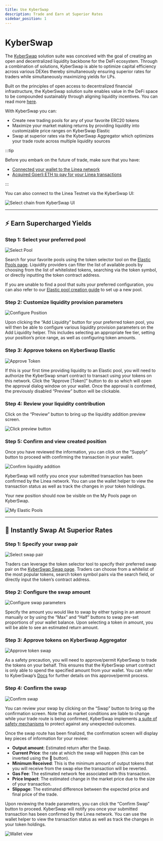 ```yaml
---
title: Use KyberSwap
description: Trade and Earn at Superior Rates
sidebar_position: 1
---
```


# KyberSwap

The [KyberSwap](http://www.kyberswap.com) solution suite was conceived with the goal of creating an open and decentralized liquidity backbone for the DeFi ecosystem. Through a combination of solutions, KyberSwap is able to optimize capital efficiency across various DEXes thereby simultaneously ensuring superior rates for traders while simultaneously maximizing yields for LPs.

Built on the principles of open access to decentralized financial infrastructure, the KyberSwap solution suite enables value in the DeFi space to be compounded sustainably through aligning liquidity incentives. You can read more [here](https://docs.kyberswap.com/).

With KyberSwap you can:

- Create new trading pools for any of your favorite ERC20 tokens
- Maximize your market making returns by providing liquidity into customizable price ranges on KyberSwap Elastic
- Swap at superior rates via the KyberSwap Aggregator which optimizes your trade route across multiple liquidity sources

:::tip

Before you embark on the future of trade, make sure that you have:

- [Connected your wallet to the Linea network](../set-up-your-wallet.md)
- [Acquired Goerli ETH to pay for your Linea transactions](../fund.md)

:::

You can also connect to the Linea Testnet via the KyberSwap UI:

![Select chain from KyberSwap UI](../../assets/kyberswap/KyberSwap_SelectChain.png)

---

## :zap: Earn Supercharged Yields

### Step 1: Select your preferred pool

![Select Pool](../../assets/kyberswap/KyberSwap_AddLiquidity_SelectPool.png)

Search for your favorite pools using the token selector tool on the [Elastic Pools page](https://kyberswap.com/pools/linea-goerli). Liquidity providers can filter the list of available pools by choosing from the list of whitelisted tokens, searching via the token symbol, or directly inputting the token contract address.

If you are unable to find a pool that suits your preferred configuration, you can also refer to our [Elastic pool creation guide](https://docs.kyberswap.com/liquidity-solutions/kyberswap-elastic/user-guides/elastic-pool-creation) to set up a new pool.

### Step 2: Customize liquidity provision parameters

![Configure Position](../../assets/kyberswap/KyberSwap_AddLiquidity_SelectRange.png)

Upon clicking the “Add Liquidity” button for your preferred token pool, you will then be able to configure various liquidity provision parameters on the Add Liquidity helper. This includes selecting an appropriate fee tier, setting your position’s price range, as well as configuring token amounts.

### Step 3: Approve tokens on KyberSwap Elastic

![Approve Token](../../assets/kyberswap/KyberSwap_AddLiquidity_ApproveToken.png)

If this is your first time providing liquidity to an Elastic pool, you will need to authorize the KyberSwap smart contract to transact using your tokens on this network. Click the “Approve [Token]” button to do so which will open the approval dialog window on your wallet. Once the approval is confirmed, the previously disabled “Preview” button will be clickable.

### Step 4: Review your liquidity contribution

Click on the “Preview” button to bring up the liquidity addition preview screen.

![Click preview button](../../assets/kyberswap/KyberSwap_AddLiquidity_PreviewButton.png)

### Step 5: Confirm and view created position

Once you have reviewed the information, you can click on the “Supply” button to proceed with confirming the transaction in your wallet.

![Confirm liquidity addition](../../assets/kyberswap/KyberSwap_AddLiquidity_Preview.png)

KyberSwap will notify you once your submitted transaction has been confirmed by the Linea network. You can use the wallet helper to view the transaction status as well as track the changes in your token holdings.

Your new position should now be visible on the My Pools page on KyberSwap.

![My Elastic Pools](../../assets/kyberswap/KyberSwap_AddLiquidity_MyElasticPools.png)

---

## :repeat: Instantly Swap At Superior Rates

### Step 1: Specify your swap pair

![Select swap pair](../../assets/kyberswap/KyberSwap_Swap_SelectToken.png)

Traders can leverage the token selector tool to specify their preferred swap pair on the [KyberSwap Swap page](https://kyberswap.com/swap/linea-goerli). Traders can choose from a whitelist of the most popular tokens, search token symbol pairs via the search field, or directly input the token’s contract address.

### Step 2: Configure the swap amount

![Configure swap parameters](../../assets/kyberswap/KyberSwap_Swap_ConfigureSwap.png)

Specify the amount you would like to swap by either typing in an amount manually or by using the “Max” and “Half” buttons to swap pre-set proportions of your wallet balance. Upon selecting a token in amount, you will be able to see an estimated return amount.

### Step 3: Approve tokens on KyberSwap Aggregator

![Approve token swap](../../assets/kyberswap/KyberSwap_Swap_ApproveToken.png)

As a safety precaution, you will need to approve/permit KyberSwap to trade the tokens on your behalf. This ensures that the KyberSwap smart contract is only able to spend the specified amount from your wallet. You can refer to KyberSwap’s [Docs](https://docs.kyberswap.com/kyberswap-solutions/kyberswap-interface/user-guides/instantly-swap-at-the-best-rates#step-4-approve-or-permit-contract-to-swap-tokens) for further details on this approve/permit process.

### Step 4: Confirm the swap

![Confirm swap](../../assets/kyberswap/KyberSwap_Swap_Preview.png)

You can review your swap by clicking on the “Swap” button to bring up the confirmation screen. Note that as market conditions are liable to change while your trade route is being confirmed, KyberSwap implements [a suite of safety mechanisms](https://docs.kyberswap.com/kyberswap-solutions/kyberswap-interface/user-guides/instantly-swap-at-the-best-rates#step-5-confirm-the-swap) to protect against any unexpected outcomes.

Once the swap route has been finalized, the confirmation screen will display key pieces of information for your review:

- **Output amount**: Estimated return after the Swap.
- **Current Price**: the rate at which the swap will happen (this can be inverted using the 🔁 button).
- **Minimum Received**: This is the minimum amount of output tokens that you will receive from the swap else the transaction will be reverted.
- **Gas Fee**: The estimated network fee associated with this transaction.
- **Price Impact**: The estimated change in the market price due to the size of your transaction.
- **Slippage**: The estimated difference between the expected price and final price of the trade.

Upon reviewing the trade parameters, you can click the “Confirm Swap” button to proceed. KyberSwap will notify you once your submitted transaction has been confirmed by the Linea network. You can use the wallet helper to view the transaction status as well as track the changes in your token holdings.

![Wallet view](../../assets/kyberswap/KyberSwap_Swap_WalletView.png)
